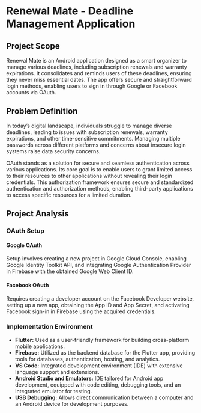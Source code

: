 # Renewal Mate - Deadline Management Application



## Project Scope

Renewal Mate is an Android application designed as a smart organizer to manage various deadlines, including subscription renewals and warranty expirations. It consolidates and reminds users of these deadlines, ensuring they never miss essential dates. The app offers secure and straightforward login methods, enabling users to sign in through Google or Facebook accounts via OAuth.

## Problem Definition

In today’s digital landscape, individuals struggle to manage diverse deadlines, leading to issues with subscription renewals, warranty expirations, and other time-sensitive commitments. Managing multiple passwords across different platforms and concerns about insecure login systems raise data security concerns.

OAuth stands as a solution for secure and seamless authentication across various applications. Its core goal is to enable users to grant limited access to their resources to other applications without revealing their login credentials. This authorization framework ensures secure and standardized authentication and authorization methods, enabling third-party applications to access specific resources for a limited duration.

## Project Analysis

### OAuth Setup

#### Google OAuth

Setup involves creating a new project in Google Cloud Console, enabling Google Identity Toolkit API, and integrating Google Authentication Provider in Firebase with the obtained Google Web Client ID.

#### Facebook OAuth

Requires creating a developer account on the Facebook Developer website, setting up a new app, obtaining the App ID and App Secret, and activating Facebook sign-in in Firebase using the acquired credentials.

### Implementation Environment

- **Flutter:** Used as a user-friendly framework for building cross-platform mobile applications.
- **Firebase:** Utilized as the backend database for the Flutter app, providing tools for databases, authentication, hosting, and analytics.
- **VS Code:** Integrated development environment (IDE) with extensive language support and extensions.
- **Android Studio and Emulators:** IDE tailored for Android app development, equipped with code editing, debugging tools, and an integrated emulator for testing.
- **USB Debugging:** Allows direct communication between a computer and an Android device for development purposes.

